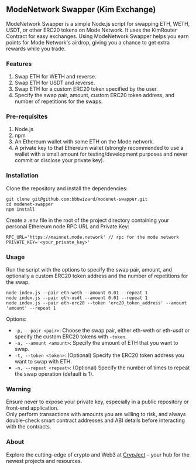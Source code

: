 ## ModeNetwork Swapper (Kim Exchange)
ModeNetwork Swapper is a simple Node.js script for swapping ETH, WETH, USDT, or other ERC20 tokens on Mode Network. It uses the KimRouter Contract for easy exchanges. Using ModeNetwork Swapper helps you earn points for Mode Network's airdrop, giving you a chance to get extra rewards while you trade.  
  
### Features  
1. Swap ETH for WETH and reverse.  
2. Swap ETH for USDT and reverse.  
3. Swap ETH for a custom ERC20 token specified by the user.  
4. Specify the swap pair, amount, custom ERC20 token address, and number of repetitions for the swaps.  
  
### Pre-requisites  
1. Node.js  
2. npm  
3. An Ethereum wallet with some ETH on the Mode network.  
4. A private key to that Ethereum wallet (strongly recommended to use a wallet with a small amount for testing/development purposes and never commit or disclose your private key).  

### Installation  
Clone the repository and install the dependencies:  
```  
git clone git@github.com:bbbwizard/modenet-swapper.git
cd modenet-swapper
npm install
``` 
  
Create a .env file in the root of the project directory containing your personal Ethereum node RPC URL and Private Key:  
```  
RPC_URL='https://mainnet.mode.network' // rpc for the mode network
PRIVATE_KEY='<your_private_key>'
```  
  

### Usage
Run the script with the options to specify the swap pair, amount, and optionally a custom ERC20 token address and the number of repetitions for the swap.  
```  
node index.js --pair eth-weth --amount 0.01 --repeat 1
node index.js --pair eth-usdt --amount 0.01 --repeat 1
node index.js --pair eth-erc20 --token 'erc20_token_address' --amount 'amount' --repeat 1
```  
  
Options:
- `-p, --pair <pair>`: Choose the swap pair, either eth-weth or eth-usdt or specify the custom ERC20 tokens with `-token`.  
- `-a, --amount <amount>`: Specify the amount of ETH that you want to swap.  
- `-t, --token <token>`: (Optional) Specify the ERC20 token address you want to swap with ETH.  
- `-n, --repeat <repeat>`: (Optional) Specify the number of times to repeat the swap operation (default is 1).  

### Warning
Ensure never to expose your private key, especially in a public repository or front-end application.   
Only perform transactions with amounts you are willing to risk, and always double-check smart contract addresses and ABI details before interacting with the contracts.  

### About
Explore the cutting-edge of crypto and Web3 at [CrypJect](https://crypject.xyz) – your hub for the newest projects and resources.  
